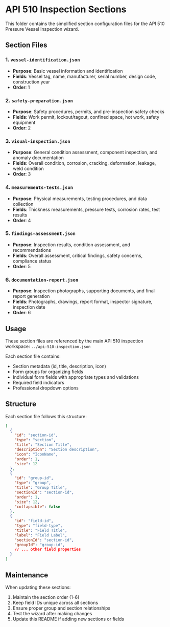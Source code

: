 # API 510 Inspection Sections

This folder contains the simplified section configuration files for the API 510 Pressure Vessel Inspection wizard.

## Section Files

### 1. `vessel-identification.json`
- **Purpose**: Basic vessel information and identification
- **Fields**: Vessel tag, name, manufacturer, serial number, design code, construction year
- **Order**: 1

### 2. `safety-preparation.json`
- **Purpose**: Safety procedures, permits, and pre-inspection safety checks
- **Fields**: Work permit, lockout/tagout, confined space, hot work, safety equipment
- **Order**: 2

### 3. `visual-inspection.json`
- **Purpose**: General condition assessment, component inspection, and anomaly documentation
- **Fields**: Overall condition, corrosion, cracking, deformation, leakage, weld condition
- **Order**: 3

### 4. `measurements-tests.json`
- **Purpose**: Physical measurements, testing procedures, and data collection
- **Fields**: Thickness measurements, pressure tests, corrosion rates, test results
- **Order**: 4

### 5. `findings-assessment.json`
- **Purpose**: Inspection results, condition assessment, and recommendations
- **Fields**: Overall assessment, critical findings, safety concerns, compliance status
- **Order**: 5

### 6. `documentation-report.json`
- **Purpose**: Inspection photographs, supporting documents, and final report generation
- **Fields**: Photographs, drawings, report format, inspector signature, inspection date
- **Order**: 6

## Usage

These section files are referenced by the main API 510 inspection workspace:
`../api-510-inspection.json`

Each section file contains:
- Section metadata (id, title, description, icon)
- Form groups for organizing fields
- Individual form fields with appropriate types and validations
- Required field indicators
- Professional dropdown options

## Structure

Each section file follows this structure:
```json
[
  {
    "id": "section-id",
    "type": "section",
    "title": "Section Title",
    "description": "Section description",
    "icon": "IconName",
    "order": 1,
    "size": 12
  },
  {
    "id": "group-id",
    "type": "group",
    "title": "Group Title",
    "sectionId": "section-id",
    "order": 1,
    "size": 12,
    "collapsible": false
  },
  {
    "id": "field-id",
    "type": "field-type",
    "title": "Field Title",
    "label": "Field Label",
    "sectionId": "section-id",
    "groupId": "group-id",
    // ... other field properties
  }
]
```

## Maintenance

When updating these sections:
1. Maintain the section order (1-6)
2. Keep field IDs unique across all sections
3. Ensure proper group and section relationships
4. Test the wizard after making changes
5. Update this README if adding new sections or fields 